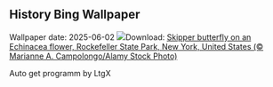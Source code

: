 ## History Bing Wallpaper
Wallpaper date: 2025-06-02
![](https://www.bing.com/th?id=OHR.EchinaceaButterfly_EN-GB1446569270_UHD.jpg&w=1000)Download: [Skipper butterfly on an Echinacea flower, Rockefeller State Park, New York, United States (© Marianne A. Campolongo/Alamy Stock Photo)](https://www.bing.com/th?id=OHR.EchinaceaButterfly_EN-GB1446569270_UHD.jpg)

Auto get programm by LtgX
